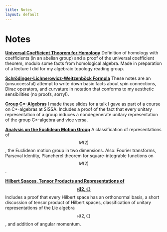 ```yaml
---
title: Notes
layout: default
---
```


# Notes
[__Universal Coefficient Theorem for
Homology__](/assets/files/notes/universal_coefficient_theorem_for_homology.pdf)
Definition of homology with coefficients (in an abelian group) and a proof of
the universal coefficient theorem, modulo some facts from homological algebra.
Made in preparation of a lecture I did for my algebraic topology reading group.

[__Schrödinger-Lichnerowicz-Weitzenböck
Formula__](/assets/files/notes/schrodinger_lichnerowicz_weitzenbock_formula.pdf)
These notes are an (unsuccessful) attempt to write down basic facts about spin connections,
Dirac operators, and curvature in notation that conforms to my aesthetic
sensibilities (no proofs, sorry!).

[__Group C\*-Algebras__](/assets/files/notes/group_cstar_algebras.pdf)
I made these slides for a talk I gave as part of a course on
C\*-algebras at SISSA. Includes a proof of
the fact that every unitary representation of a group induces a nondegenerate
unitary representation of the group C\*-algebra and vice versa.

[__Analysis on the Euclidean Motion
Group__](/assets/files/notes/analysis_on_the_euclidean_motion_group.pdf) A classification of
representations of $$M(2)$$, the Euclidean motion group in two dimensions. Also: Fourier
transforms, Parseval identity, Plancherel theorem for square-integrable
functions on $$M(2)$$.

[__Hilbert Spaces, Tensor Products and Representations of $$\mathfrak{sl}(2, \mathbb
C)$$__](/assets/files/notes/hilbert_spaces_tensor_products_and_representations_of_sl(2,C).pdf)
Includes a proof that every Hilbert space has an orthonormal basis, a short
discussion of tensor product of Hilbert spaces, classification of unitary
representations of the Lie algebra $$\mathfrak{sl}(2, \mathbb C)$$, and addition of
angular momentum.
